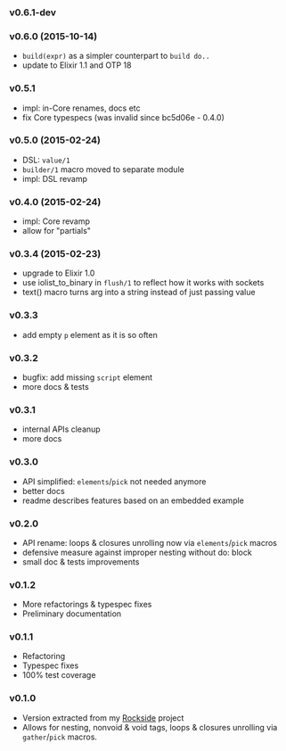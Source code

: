 ### v0.6.1-dev

### v0.6.0 (2015-10-14)

* `build(expr)` as a simpler counterpart to `build do..`
* update to Elixir 1.1 and OTP 18

### v0.5.1

* impl: in-Core renames, docs etc
* fix Core typespecs (was invalid since bc5d06e - 0.4.0)

### v0.5.0 (2015-02-24)

* DSL: `value/1`
* `builder/1` macro moved to separate module
* impl: DSL revamp

### v0.4.0 (2015-02-24)

* impl: Core revamp
* allow for "partials"

### v0.3.4 (2015-02-23)

* upgrade to Elixir 1.0
* use iolist_to_binary in `flush/1` to reflect how it works with sockets
* text() macro turns arg into a string instead of just passing value

### v0.3.3

* add empty `p` element as it is so often

### v0.3.2

* bugfix: add missing `script` element
* more docs & tests

### v0.3.1

* internal APIs cleanup
* more docs

### v0.3.0

* API simplified: `elements`/`pick` not needed anymore
* better docs
* readme describes features based on an embedded example

### v0.2.0

* API rename: loops & closures unrolling now via `elements`/`pick` macros
* defensive measure against improper nesting without do: block
* small doc & tests improvements

### v0.1.2

* More refactorings & typespec fixes
* Preliminary documentation

### v0.1.1

* Refactoring
* Typespec fixes
* 100% test coverage

### v0.1.0

* Version extracted from my [Rockside] project
* Allows for nesting, nonvoid & void tags,
  loops & closures unrolling via `gather`/`pick` macros.

[rockside]: https://github.com/herenowcoder/rockside
